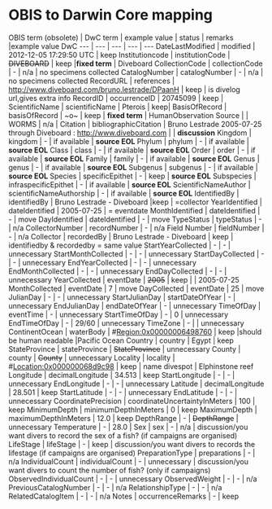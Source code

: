 # OBIS to Darwin Core mapping

OBIS term (obsolete) | DwC term | example value | status | remarks |example value DwC
--- | --- | --- | --- | ---
DateLastModified | modified | 2012-12-05 17:29:50 UTC | keep
Institutioncode | institutionCode | ~~DIVEBOARD~~ | keep |**fixed term** | Diveboard
CollectionCode | collectionCode | - | n/a | no specimens collected
CatalogNumber | catalogNumber | - | n/a | no specimens collected
RecordURL | references | <http://www.diveboard.com/bruno.lestrade/DPaanH> | keep | is divelog url,gives extra info
RecordID | occurrenceID | 20745099 | keep |
ScientificName | scientificName | Pterois | keep| 
BasisOfRecord | basisOfRecord | ~o~ | keep | **fixed term** | HumanObservation
Source | | WORMS | n/a | 
Citation | bibliographicCitation | Bruno Lestrade 2005-07-25 through Diveboard : http://www.diveboard.com |  | **discussion** 
Kingdom | kingdom | - | if available | **source EOL**
Phylum | phylum | - | if available | **source EOL**
Class | class | - | if available | **source EOL**
Order | order | - | if available | **source EOL**
Family | family | - | if available | **source EOL**
Genus | genus | - | if available | **source EOL**
Subgenus | subgenus | - | if available | **source EOL** 
Species | specificEpithet | - | keep | **source EOL**
Subspecies | infraspecificEpithet | - | if available | **source EOL**
ScientificNameAuthor | scientificNameAuthorship | - | if available | **source EOL**
IdentifiedBy | identifiedBy | Bruno Lestrade - Diveboard |keep | =collector
YearIdentified | dateIdentified | 2005-07-25 | = eventdate 
MonthIdentified | dateIdentified | - | move
DayIdentified | dateIdentified | - | move
TypeStatus | typeStatus | - | n/a
CollectorNumber | recordNumber | - | n/a
Field Number | fieldNumber | - | n/a
Collector | recordedBy | Bruno Lestrade - Diveboard | keep | identifiedby & recordedby = same value
StartYearCollected | - | - | unnecessary
StartMonthCollected | - | - | unnecessary
StartDayCollected | - | - | unnecessary
EndYearCollected | - | - | unnecessary
EndMonthCollected | - | - | unnecessary
EndDayCollected | - | - | unnecessary
YearCollected | eventDate | ~~2005~~  | keep | | 2005-07-25
MonthCollected | eventDate | 7 | move
DayCollected | eventDate | 25 | move
JulianDay | - | - | unnecessary
StartJulianDay | startDateOfYear | - | unnecessary 
EndJulianDay | endDateOfYear | - | unnecessary
TimeOfDay | eventTime | - | unnecessary
StartTimeOfDay | - | 0 | unnecessary
EndTimeOfDay | - | 29/60 | unnecessary
TimeZone | - | | unnecessary
ContinentOcean | waterBody | #<Region:0x00000006498760> | keep |should be human readable |Pacific Ocean
Country | country | Egypt | keep
StateProvince | stateProvince | ~~StateProvince~~ | unnecessary
County | county | ~~County~~ | unnecessary
Locality | locality | #<Location:0x000000068d9c98> | keep | name divespot | Elphinstone reef
Longitude | decimalLongitude | 34.513 | keep
StartLongitude | - | - | unnecessary
EndLongitude | - | - | unnecessary
Latitude | decimalLongitude | 28.501 | keep
StartLatitude | - | - | unnecessary
EndLatitude | - | - | unnecessary
CoordinatePrecision | coordinateUncertaintyInMeters | 100 | keep
MinimumDepth | minimumDepthInMeters | 0 | keep
MaximumDepth | maximumDepthInMeters | 12.0 | keep
DepthRange | - | ~~DepthRange~~ | unnecessary
Temperature | - | 28.0 | 
Sex | sex | - | n/a | discussion/you want divers to record the sex of a fish? (if campaigns are organised)
LifeStage | lifeStage | - | keep | discussion/you want divers to records the lifestage (if campaigns are organised)
PreparationType | preparations | - | n/a
IndividualCount | individualCount | - | unnecessary | discussion/you want divers to count the number of fish? (only if campaigns)
ObservedIndividualCount | - | - | unnecessary
ObservedWeight | - | - | n/a 
PreviousCatalogNumber | - | - | n/a
RelationshipType | - | - | n/a
RelatedCatalogItem | - | - | n/a
Notes | occurrenceRemarks | - | keep